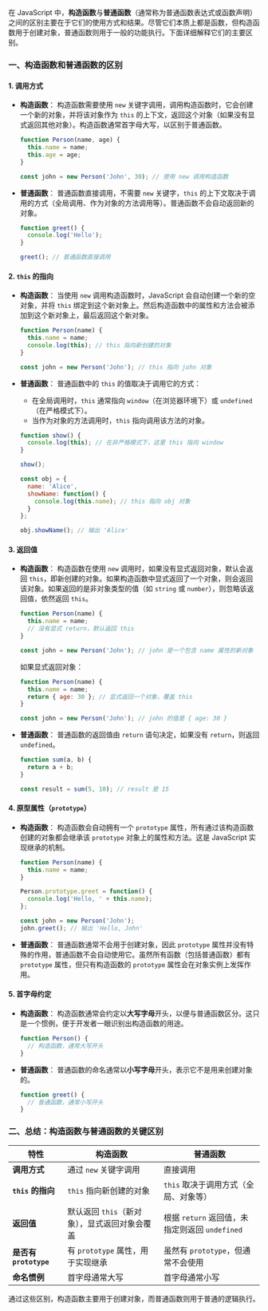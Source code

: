 在 JavaScript 中，**构造函数**与**普通函数**（通常称为普通函数表达式或函数声明）之间的区别主要在于它们的使用方式和结果。尽管它们本质上都是函数，但构造函数用于创建对象，普通函数则用于一般的功能执行。下面详细解释它们的主要区别。

### 一、**构造函数和普通函数的区别**

#### 1. **调用方式**

- **构造函数**：
  构造函数需要使用 `new` 关键字调用，调用构造函数时，它会创建一个新的对象，并将该对象作为 `this` 的上下文，返回这个对象（如果没有显式返回其他对象）。构造函数通常首字母大写，以区别于普通函数。
  
  ```javascript
  function Person(name, age) {
    this.name = name;
    this.age = age;
  }
  
  const john = new Person('John', 30); // 使用 new 调用构造函数
  ```

- **普通函数**：
  普通函数直接调用，不需要 `new` 关键字，`this` 的上下文取决于调用的方式（全局调用、作为对象的方法调用等）。普通函数不会自动返回新的对象。
  
  ```javascript
  function greet() {
    console.log('Hello');
  }
  
  greet(); // 普通函数直接调用
  ```

#### 2. **`this` 的指向**

- **构造函数**：
  当使用 `new` 调用构造函数时，JavaScript 会自动创建一个新的空对象，并将 `this` 绑定到这个新对象上。然后构造函数中的属性和方法会被添加到这个新对象上，最后返回这个新对象。
  
  ```javascript
  function Person(name) {
    this.name = name;
    console.log(this); // this 指向新创建的对象
  }
  
  const john = new Person('John'); // this 指向 john 对象
  ```

- **普通函数**：
  普通函数中的 `this` 的值取决于调用它的方式：
  - 在全局调用时，`this` 通常指向 `window`（在浏览器环境下）或 `undefined`（在严格模式下）。
  - 当作为对象的方法调用时，`this` 指向调用该方法的对象。
  
  ```javascript
  function show() {
    console.log(this); // 在非严格模式下，这里 this 指向 window
  }
  
  show();
  
  const obj = {
    name: 'Alice',
    showName: function() {
      console.log(this.name); // this 指向 obj 对象
    }
  };
  
  obj.showName(); // 输出 'Alice'
  ```

#### 3. **返回值**

- **构造函数**：
  构造函数在使用 `new` 调用时，如果没有显式返回对象，默认会返回 `this`，即新创建的对象。如果构造函数中显式返回了一个对象，则会返回该对象。如果返回的是非对象类型的值（如 `string` 或 `number`），则忽略该返回值，依然返回 `this`。
  
  ```javascript
  function Person(name) {
    this.name = name;
    // 没有显式 return，默认返回 this
  }
  
  const john = new Person('John'); // john 是一个包含 name 属性的新对象
  ```

  如果显式返回对象：
  ```javascript
  function Person(name) {
    this.name = name;
    return { age: 30 }; // 显式返回一个对象，覆盖 this
  }
  
  const john = new Person('John'); // john 的值是 { age: 30 }
  ```

- **普通函数**：
  普通函数的返回值由 `return` 语句决定，如果没有 `return`，则返回 `undefined`。

  ```javascript
  function sum(a, b) {
    return a + b;
  }
  
  const result = sum(5, 10); // result 是 15
  ```

#### 4. **原型属性（`prototype`）**

- **构造函数**：
  构造函数会自动拥有一个 `prototype` 属性，所有通过该构造函数创建的对象都会继承该 `prototype` 对象上的属性和方法。这是 JavaScript 实现继承的机制。
  
  ```javascript
  function Person(name) {
    this.name = name;
  }
  
  Person.prototype.greet = function() {
    console.log('Hello, ' + this.name);
  };
  
  const john = new Person('John');
  john.greet(); // 输出 'Hello, John'
  ```

- **普通函数**：
  普通函数通常不会用于创建对象，因此 `prototype` 属性并没有特殊的作用，普通函数不会自动使用它。虽然所有函数（包括普通函数）都有 `prototype` 属性，但只有构造函数的 `prototype` 属性会在对象实例上发挥作用。

#### 5. **首字母约定**

- **构造函数**：
  构造函数通常会约定以**大写字母**开头，以便与普通函数区分。这只是一个惯例，便于开发者一眼识别出构造函数的用途。
  
  ```javascript
  function Person() {
    // 构造函数，通常大写开头
  }
  ```

- **普通函数**：
  普通函数的命名通常以**小写字母**开头，表示它不是用来创建对象的。
  
  ```javascript
  function greet() {
    // 普通函数，通常小写开头
  }
  ```

### 二、**总结：构造函数与普通函数的关键区别**

| **特性**               | **构造函数**                                  | **普通函数**                                   |
| ---------------------- | --------------------------------------------- | ---------------------------------------------- |
| **调用方式**           | 通过 `new` 关键字调用                         | 直接调用                                       |
| **`this` 的指向**      | `this` 指向新创建的对象                       | `this` 取决于调用方式（全局、对象等）          |
| **返回值**             | 默认返回 `this`（新对象），显式返回对象会覆盖 | 根据 `return` 返回值，未指定则返回 `undefined` |
| **是否有 `prototype`** | 有 `prototype` 属性，用于实现继承             | 虽然有 `prototype`，但通常不会使用             |
| **命名惯例**           | 首字母通常大写                                | 首字母通常小写                                 |

通过这些区别，构造函数主要用于创建对象，而普通函数则用于普通的逻辑执行。